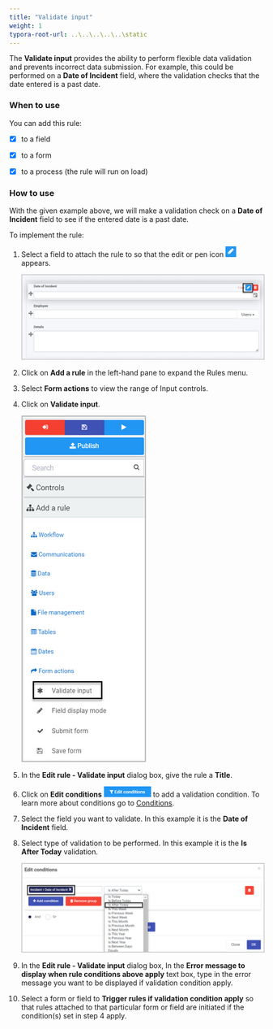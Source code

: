 ```yaml
---
title: "Validate input"
weight: 1
typora-root-url: ..\..\..\..\..\static
---
```




The **Validate input** provides the ability to perform flexible data validation and prevents incorrect data submission. For example, this could be performed on a **Date of Incident** field, where the validation checks that the date entered is a past date. 

### When to use

You can add this rule:

- [x] to a field
- [x] to a form 
- [x] to a process (the rule will run on load)



### How to use

With the given example above, we will make a validation check on a **Date of Incident** field to see if the entered date is a past date.

To implement the rule:

1. Select a field to attach the rule to so that the edit or pen icon ![Pen icon](/images/penicon.png) appears.

   ![Field selection](/images/examples-form-actions-select-field.jpg)

2. Click on **Add a rule** in the left-hand pane to expand the Rules menu.

3. Select **Form actions** to view the range of Input controls.

4. Click on **Validate input**. 

   ![Validate input selection](/images/add-rule-menu-validate-input.jpg)

5. In the **Edit rule - Validate input** dialog box, give the rule a **Title**. 

6. Click on **Edit conditions** ![Edit Conditions button](/images/editconditions.png) to add a validation condition. To learn more about conditions go to [Conditions](/docs/platform/rules/general/add-conditions/).

7. Select the field you want to validate. In this example it is the **Date of Incident** field.

8. Select type of validation to be performed. In this example it is the **Is After Today** validation.

   ![Validate input selection](/images/examples-condition-after-today.jpg)

9. In the **Edit rule - Validate input** dialog box, In the **Error message to display when rule conditions above apply** text box, type in the error message you want to be displayed if validation condition apply.

10. Select a form or field to **Trigger rules if validation condition apply** so that rules attached to that particular form or field are initiated if the condition(s) set in step 4 apply.